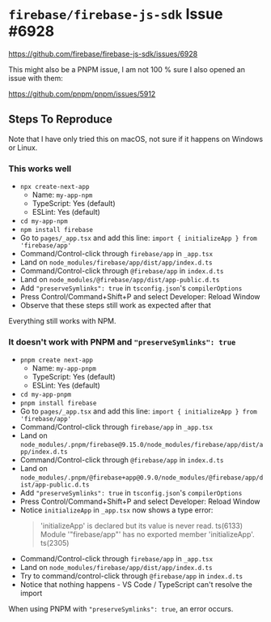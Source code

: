 # `firebase/firebase-js-sdk` Issue #6928

https://github.com/firebase/firebase-js-sdk/issues/6928

This might also be a PNPM issue, I am not 100 % sure I also opened an issue with
them:

https://github.com/pnpm/pnpm/issues/5912

## Steps To Reproduce

Note that I have only tried this on macOS, not sure if it happens on Windows or
Linux.

### This works well

- `npx create-next-app`
  - Name: `my-app-npm`
  - TypeScript: Yes (default)
  - ESLint: Yes (default)
- `cd my-app-npm`
- `npm install firebase`
- Go to `pages/_app.tsx` and add this line:
  `import { initializeApp } from 'firebase/app'`
- Command/Control-click through `firebase/app` in `_app.tsx`
- Land on `node_modules/firebase/app/dist/app/index.d.ts`
- Command/Control-click through `@firebase/app` in `index.d.ts`
- Land on `node_modules/@firebase/app/dist/app-public.d.ts`
- Add `"preserveSymlinks": true` in `tsconfig.json`'s `compilerOptions`
- Press Control/Command+Shift+P and select Developer: Reload Window
- Observe that these steps still work as expected after that

Everything still works with NPM.

### It doesn't work with PNPM and `"preserveSymlinks": true`

- `pnpm create next-app`
  - Name: `my-app-pnpm`
  - TypeScript: Yes (default)
  - ESLint: Yes (default)
- `cd my-app-pnpm`
- `pnpm install firebase`
- Go to `pages/_app.tsx` and add this line:
  `import { initializeApp } from 'firebase/app'`
- Command/Control-click through `firebase/app` in `_app.tsx`
- Land on `node_modules/.pnpm/firebase@9.15.0/node_modules/firebase/app/dist/app/index.d.ts`
- Command/Control-click through `@firebase/app` in `index.d.ts`
- Land on `node_modules/.pnpm/@firebase+app@0.9.0/node_modules/@firebase/app/dist/app-public.d.ts`
- Add `"preserveSymlinks": true` in `tsconfig.json`'s `compilerOptions`
- Press Control/Command+Shift+P and select Developer: Reload Window
- Notice `initializeApp` in `_app.tsx` now shows a type error:
  > 'initializeApp' is declared but its value is never read. ts(6133)
  > Module '"firebase/app"' has no exported member 'initializeApp'. ts(2305)
- Command/Control-click through `firebase/app` in `_app.tsx`
- Land on `node_modules/firebase/app/dist/app/index.d.ts`
- Try to command/control-click through `@firebase/app` in `index.d.ts`
- Notice that nothing happens - VS Code / TypeScript can't resolve the import

When using PNPM with `"preserveSymlinks": true`, an error occurs.

